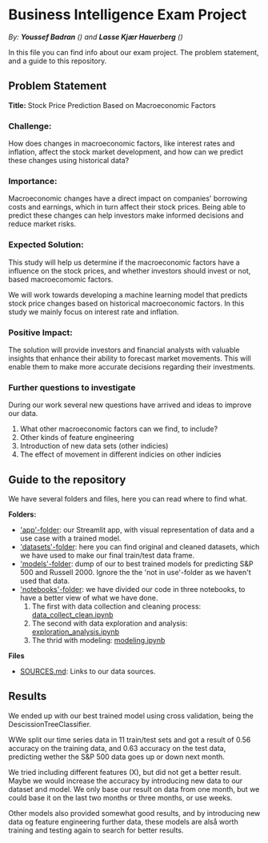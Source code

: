 # Business Intelligence Exam Project
*By: **Youssef Badran** () and **Lasse Kjær Hauerberg** ()*

In this file you can find info about our exam project. The problem statement, and a guide to this repository.

## Problem Statement
**Title:** Stock Price Prediction Based on Macroeconomic Factors

### Challenge:
How does changes in macroeconomic factors, like interest rates and inflation, affect the stock market development, and how can we predict these changes using historical data?

### Importance:
Macroeconomic changes have a direct impact on companies' borrowing costs and earnings, which in turn affect their stock prices. Being able to predict these changes can help investors make informed decisions and reduce market risks.

### Expected Solution:
This study will help us determine if the macroeconomic factors have a influence on the stock prices, and whether investors should invest or not, based macroecomomic factors.

We will work towards developing a machine learning model that predicts stock price changes based on historical macroeconomic factors. In this study we mainly focus on interest rate and inflation.

### Positive Impact:
The solution will provide investors and financial analysts with valuable insights that enhance their ability to forecast market movements. This will enable them to make more accurate decisions regarding their investments.

### Further questions to investigate
During our work several new questions have arrived and ideas to improve our data.

1. What other macroeconomic factors can we find, to include?
2. Other kinds of feature engineering
3. Introduction of new data sets (other indicies)
4. The effect of movement in different indicies on other indicies

## Guide to the repository
We have several folders and files, here you can read where to find what.

**Folders:**
- ['app'-folder](https://github.com/badranyoussef/bi-exam-project-stock/tree/main/app): our Streamlit app, with visual representation of data and a use case with a trained model.
- ['datasets'-folder](https://github.com/badranyoussef/bi-exam-project-stock/tree/main/datasets): here you can find original and cleaned datasets, which we have used to make our final train/test data frame.
- ['models'-folder](https://github.com/badranyoussef/bi-exam-project-stock/tree/main/models): dump of our to best trained models for predicting S&P 500 and Russell 2000. Ignore the the 'not in use'-folder as we haven't used that data.
- ['notebooks'-folder](https://github.com/badranyoussef/bi-exam-project-stock/tree/main/notebooks): we have divided our code in three notebooks, to have a better view of what we have done.
  1. The first with data collection and cleaning process: [data_collect_clean.ipynb](https://github.com/badranyoussef/bi-exam-project-stock/blob/main/notebooks/data_collect_clean.ipynb)
  2. The second with data exploration and analysis: [exploration_analysis.ipynb](https://github.com/badranyoussef/bi-exam-project-stock/blob/main/notebooks/exploration_analysis.ipynb)
  3. The thrid with modeling: [modeling.ipynb](https://github.com/badranyoussef/bi-exam-project-stock/blob/main/notebooks/modeling.ipynb)

**Files**
- [SOURCES.md](https://github.com/badranyoussef/bi-exam-project-stock/blob/main/SOURCES.md): Links to our data sources.

## Results
We ended up with our best trained model using cross validation, being the DescissionTreeClassifier.

WWe split our time series data in 11 train/test sets and got a result of 0.56 accuracy on the training data, and 0.63 accuracy on the test data, predicting wether the S&P 500 data goes up or down next month.

We tried including different features (X), but did not get a better result. Maybe we would increase the accuracy by introducing new data to our dataset and model. We only base our result on data from one month, but we could base it on the last two months or three months, or use weeks.

Other models also provided somewhat good results, and by introducing new data og feature engineering further data, these models are alså worth training and testing again to search for better results.
